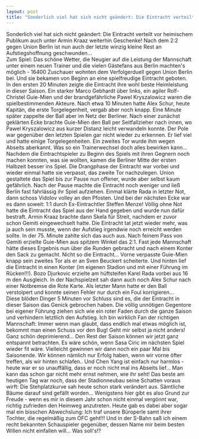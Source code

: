 ```yaml
---
layout: post
title: "Sonderlich viel hat sich nicht geändert: Die Eintracht verteilt vor heimischem Publikum auch unter Armin Kraaz weiterhin Geschenke!"
---
```


Sonderlich viel hat sich nicht geändert: Die Eintracht verteilt vor heimischem Publikum auch unter Armin Kraaz weiterhin Geschenke! Nach dem 2:2 gegen Union Berlin ist nun auch der letzte winzig kleine Rest an Aufstiegshoffnung geschwunden...  
Zum Spiel: Das schöne Wetter, die Neugier auf die Leistung der Mannschaft unter einem neuen Trainer und die vielen Gästefans aus Berlin machten's möglich - 16400 Zuschauer wohnten dem Verfolgerduell gegen Union Berlin bei. Und sie bekamen von Beginn an eine spielfreudige Eintracht geboten. In den ersten 20 Minuten zeigte die Eintracht ihre wohl beste Heimleistung in dieser Saison. Ein starker Marco Gebhardt über links, ein agiler Rolf-Christel Guie-Mien und der brandgefährliche Pawel Kryszalowicz waren die spielbestimmenden Akteure. Nach etwa 10 Minuten hatte Alex Schur, heute Kapitän, die erste Torgelegenheit, vergab aber noch knapp. Eine Minute später zappelte der Ball aber im Netz der Berliner. Nach einer zunächst geklärten Ecke brachte Guie-Mien den Ball per Seitfallzieher nach innen, wo Pawel Kryszalowicz aus kurzer Distanz leicht verwandeln konnte. Der Pole war gegenüber den letzten Spielen gar nicht wieder zu erkennen. Er lief viel und hatte einige Torgelegenheiten. Ein zweites Tor wurde ihm wegen Abseits aberkannt. Was so ein Trainerwechsel doch alles bewirken kann... Nachdem die Eintrachtspieler zu Beginn des Spiels mit ihren Gegnern noch machen konnten, was sie wollten, kamen die Berliner Mitte der ersten Halbzeit besser ins Spiel. Die Drangphase der Eintracht war vorbei und wieder einmal hatte sie verpasst, das zweite Tor nachzulegen. Union gestaltete das Spiel bis zur Pause nun offener, wurde aber selbst kaum gefährlich. Nach der Pause machte die Eintracht noch weniger und ließ Berlin fast fahrlässig ihr Spiel aufziehen. Einmal klärte Rada in letzter Not, dann schoss Vidolov volley an den Pfosten. Und bei der nächsten Ecke war es dann soweit: 1:1 durch Ex-Eintrachtler Steffen Menze! Völlig ohne Not hatte die Eintracht das Spiel aus der Hand gegeben und wurde nun dafür bestraft. Armin Kraaz brachte dann Skela für Streit, nachdem er zuvor schon Gemiti eingewechselt hatte. Die Eintracht tat jetzt wieder mehr, was ja auch sein musste, wenn der Aufstieg irgendwie noch erreicht werden sollte. In der 75. Minute zahlte sich das auch aus. Nach feinem Pass von Gemiti erzielte Guie-Mien aus spitzem Winkel das 2:1. Fast jede Mannschaft hätte dieses Ergebnis nun über die Runden gebracht und nach einem Konter den Sack zu gemacht. Nicht so die Eintracht... Vorne verpasste Guie-Mien knapp sein zweites Tor als er an Sven Beuckert scheiterte. Und hinten lief die Eintracht in einen Konter (im eigenen Stadion und mit einer Führung im Rücken!!!). Bozo Djurkovic erzielte am hüftsteifen Karel Rada vorbei aus 16 m den Ausgleich. In der Nachspielzeit sah dann auch noch Alex Schur nach einer Notbremse die Rote Karte. Als letzter Mann hatte er den Ball verstolpert und konnte seinen Fehler nur durch ein Foul korrigieren...  
Diese blöden Dinger 5 Minuten vor Schluss sind es, die der Eintracht in dieser Saison das Genick gebrochen haben. Die völlig unnötigen Gegentore bei eigener Führung ziehen sich wie ein roter Faden durch die ganze Saison und verhindern letztlich den Aufstieg. Ich bin wirklich Fan der richtigen Mannschaft: Immer wenn man glaubt, dass endlich mal etwas möglich ist, bekommt man einen Schuss vor den Bug! Geht mir selbst ja nicht anders! Ganz schön deprimierend... Den Rest der Saison können wir jetzt ganz entspannt betrachten. Es wäre schön, wenn Sasa Ciric im nächsten Spiel wieder fit wäre. Vielleicht gewinnen wir dann noch ein paar Mal bis Saisonende. Wir können nämlich nur Erfolg haben, wenn wir vorne öfter treffen, als wir hinten schlafen.. Und Chen Yang ist einfach nur harmlos - heute war er so unauffällig, dass er noch nicht mal ins Abseits lief... Man kann das schon gar nicht mehr ernst nehmen, wie ihr seht! Das beste am heutigen Tag war noch, dass der Stadionneubau seine Schatten voraus wirft: Die Stehplatzkurve sah heute schon stark verändert aus. Sämtliche Bäume darauf sind gefällt worden... Wenigstens hier gibt es also Grund zur Freude - wenn es mir in diesem Jahr schon nicht einmal vergönnt war, richtig zufrieden den Heimweg anzutreten. Heute gab es dabei aber sogar mal ein bisschen Abwechslung: Ich traf unsere Büroperle samt ihrer Tochter, die regelmäßig zum OFC geht!!! Und in der S-Bahn saß ich einem recht bekannten Schauspieler gegenüber, dessen Name mir beim besten Willen nicht einfallen will... Was soll's!?
